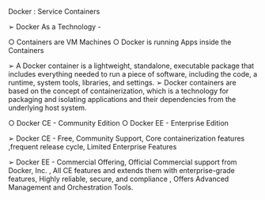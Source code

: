 Docker : Service Containers

➢ Docker As a Technology -

○ Containers are VM Machines
○ Docker is running Apps inside the Containers

➢ A Docker container is a lightweight, standalone, executable package that includes everything needed to run a piece of software, including the code, a runtime, system tools, libraries, and settings.
➢ Docker containers are based on the concept of containerization, which is a technology for packaging and isolating applications and their
dependencies from the underlying host system.

○ Docker CE - Community Edition
○ Docker EE - Enterprise Edition

➢ Docker CE - Free, Community Support, Core containerization features ,frequent release cycle, Limited Enterprise Features

➢ Docker EE - Commercial Offering, Official Commercial support from Docker, Inc. , All CE features and extends them with enterprise-grade
features, Highly reliable, secure, and compliance , Offers Advanced Management and Orchestration Tools.
